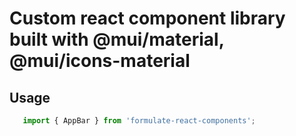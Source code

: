 # Custom react component library built with @mui/material, @mui/icons-material

## Usage

```js
   import { AppBar } from 'formulate-react-components';
```

